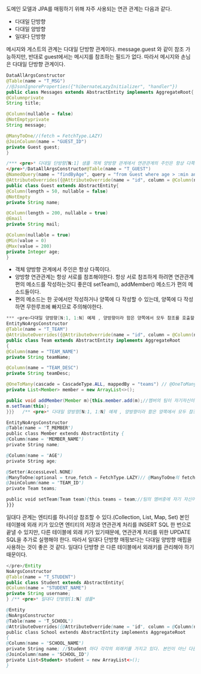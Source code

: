 도메인 모델과 JPA를 매핑하기 위해 자주 사용되는 연관 관계는 다음과 같다.

- 다대일 단방향
- 다대일 양방향
- 일대다 단방향


메시지와 게스트의 관계는 다대일 단방향 관계이다.
message.guest 와 같이 참조 가능하지만,   반대로 guest에서는 메시지를 참조하는 필드가 없다. 따라서 메시지와 손님은 다대일 단방향 관계이다. 

```java
DataAllArgsConstructor
@Table(name = "T_MSG")
//@JsonIgnoreProperties({"hibernateLazyInitializer", "handler"})
public class Messages extends AbstractEntity implements AggregateRoot{          
@Columnprivate 
String title;      

@Column(nullable = false)
@NotEmptyprivate 
String message;         

@ManyToOne//(fetch = FetchType.LAZY)
@JoinColumn(name = "GUEST_ID")       
private Guest guest;  
}

/*** <pre>* 다대일 단방향[N:1] 샘플 객체 양방향 관계에서 연관관계의 주인은 항상 다쪽이다.
</pre>*/DataAllArgsConstructor@Table(name = "T_GUEST")
@NamedQuery(name = "findByAge", query = "from Guest where age > :min and age < :max") 
@AttributeOverrides({@AttributeOverride(name = "id", column = @Column(name = "GUEST_ID"))})
public class Guest extends AbstractEntity{           
@Column(length = 50, nullable = false)
@NotEmpty      
private String name;

@Column(length = 200, nullable = true)
@Email      
private String mail;      

@Column(nullable = true)
@Min(value = 0)     
@Max(value = 200)      
private Integer age;
} 
```

- 객체 양방향 관계에서 주인은 항상 다쪽이다.
- 양방향 연관관계는 항상 서로를 참조해야한다. 항상 서로 참조하게 하려면 연관관계 편의 메소드를 작성하는것디 좋은데 setTeam(), addMember() 메소드가 편의 메소드들이다.
- 편의 메소드는 한 곳에서만 작성하거나 양쪽에 다 작성할 수 있는데, 양쪽에 다 작성하면 무한루프에 빠지므로 주의해야한다.

```java
*** <pre>다대일 양방향[N:1, 1:N] 예제 , 양방향이라 함은 양쪽에서 모두 참조를 호출할 수 있는 비지니스를 의미
EntityNoArgsConstructor
@Table(name = "T_TEAM") 
@AttributeOverrides({@AttributeOverride(name = "id", column = @Column(name = "TEAM_ID"))})
public class Team extends AbstractEntity implements AggregateRoot 
{       
@Column(name = "TEAM_NAME")
private String teamName;

@Column(name = "TEAM_DESC")
private String teamDesc;          

@OneToMany(cascade = CascadeType.ALL, mappedBy = "teams") // @OneToMany의 fetch 기본전략은 LAZY이다.
private List<Member> member = new ArrayList<>();               

public void addMember(Member m){this.member.add(m);//멤버의 팀이 자기자신이 아니면 멤버에 팀 추가if(m.getTeams() != this){//양쪽에 작성되어 있기에  무한루프 방지
m.setTeam(this);
}}}   /** <pre>* 다대일 양방향[N:1, 1:N] 예제 , 양방향이라 함은 양쪽에서 모두 참조를 호출할 수 있는 비지니스를 의미

EntityNoArgsConstructor
@Table(name = "T_MEMBER")
public class Member extends AbstractEntity {           
@Column(name = "MEMBER_NAME")
private String name;

@Column(name = "AGE")
private String age;      

@Setter(AccessLevel.NONE)
@ManyToOne(optional = true,fetch = FetchType.LAZY)// @ManyToOne의 fetch 기본전략은 EAGER이다.
@JoinColumn(name = "TEAM_ID")       
private Team teams;              

public void setTeam(Team team){this.teams = team;//팀의 멤버중에 자기 자신이 없으면 추가if(!teams.getMember().contains(this)){ //양쪽에 작성되어 있기에 무한루프 방지teams.getMember().add(this);
}}}
```

일대다 관계는 엔티티를 하나이상 참조할 수 있다.(Collection, List, Map, Set)
본인 테이블에 외래 키가 있으면 엔티티의 저장과 연관관계 처리를 INSERT SQL 한 번으로 끝낼 수 있지만, 다른 테이블에 외래 키가 있기때문에,
연관관계 처리를 위한 UPDATE SQL을 추가로 실행해야 한다.
따라서 일대다 단방향 매핑보다는 다대일 양방향 매핍을 사용하는 것이 좋은 것 같다. 일대다 단뱡향 은 다른 테이블에서 외래키를 관리해야 하기 때문이다.

```java
</pre>/Entity
NoArgsConstructor
@Table(name = "T_STUDENT")
public class Student extends AbstractEntity{ 
@Column(name = "STUDENT_NAME")
private String username;
} /** <pre>* 일대다 단방향[1:N] 샘플*

@Entity
@NoArgsConstructor
@Table(name = "T_SCHOOL")
@AttributeOverrides({@AttributeOverride(name = "id", column = @Column(name = "SCHOOL_ID"))})
public class School extends AbstractEntity implements AggregateRoot 
{ 
@Column(name = "SCHOOL_NAME")
private String name; //Student 마다 각각의 외래키를 가지고 있다. 본인이 아닌 다른테이블에 관리
@JoinColumn(name = "SCHOOL_ID")
private List<Student> student = new ArrayList<>();
}
```




